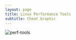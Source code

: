 ```yaml
---
layout: page
title: Linux Performance Tools
subtitle: Cheat Graphic
---
```


![perf-tools](https://raw.githubusercontent.com/lukehinds/lukehinds.github.io/master/img/linuxperftools.jpeg)
